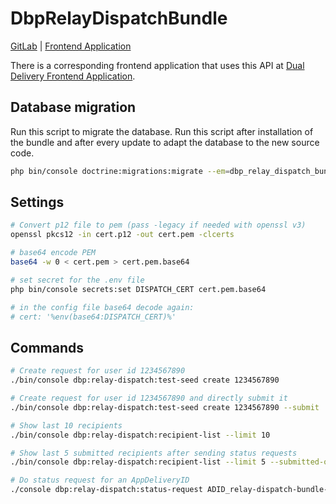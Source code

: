 # DbpRelayDispatchBundle

[GitLab](https://gitlab.tugraz.at/dbp/dual-delivery/dbp-relay-dispatch-bundle) |
[Frontend Application](https://gitlab.tugraz.at/dbp/dual-delivery/dispatch)

There is a corresponding frontend application that uses this API at
[Dual Delivery Frontend Application](https://gitlab.tugraz.at/dbp/dual-delivery/dispatch).

## Database migration

Run this script to migrate the database. Run this script after installation of the bundle and
after every update to adapt the database to the new source code.

```bash
php bin/console doctrine:migrations:migrate --em=dbp_relay_dispatch_bundle
```

## Settings

```bash
# Convert p12 file to pem (pass -legacy if needed with openssl v3)
openssl pkcs12 -in cert.p12 -out cert.pem -clcerts

# base64 encode PEM
base64 -w 0 < cert.pem > cert.pem.base64

# set secret for the .env file
php bin/console secrets:set DISPATCH_CERT cert.pem.base64

# in the config file base64 decode again:
# cert: '%env(base64:DISPATCH_CERT)%'
```

## Commands

```bash
# Create request for user id 1234567890
./bin/console dbp:relay-dispatch:test-seed create 1234567890

# Create request for user id 1234567890 and directly submit it
./bin/console dbp:relay-dispatch:test-seed create 1234567890 --submit

# Show last 10 recipients
./bin/console dbp:relay-dispatch:recipient-list --limit 10

# Show last 5 submitted recipients after sending status requests
./bin/console dbp:relay-dispatch:recipient-list --limit 5 --submitted-only --status-requests

# Do status request for an AppDeliveryID
./console dbp:relay-dispatch:status-request ADID_relay-dispatch-bundle-f839234020-c4d545db-95d1-4358-b37b-fcca31680c9e
```
